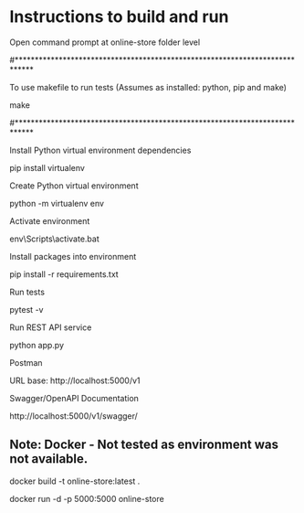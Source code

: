 # Instructions to build and run

Open command prompt at online-store folder level

#****************************************************************************

To use makefile to run tests (Assumes as installed: python, pip and make)

make

#****************************************************************************

Install Python virtual environment dependencies

pip install virtualenv

Create Python virtual environment

python -m virtualenv env

Activate environment

env\Scripts\activate.bat

Install packages into environment

pip install -r requirements.txt

Run tests

pytest -v

Run REST API service

python app.py

Postman

URL base: http://localhost:5000/v1

Swagger/OpenAPI Documentation

http://localhost:5000/v1/swagger/

## Note: Docker - Not tested as environment was not available.

docker build -t online-store:latest .

docker run -d -p 5000:5000 online-store
